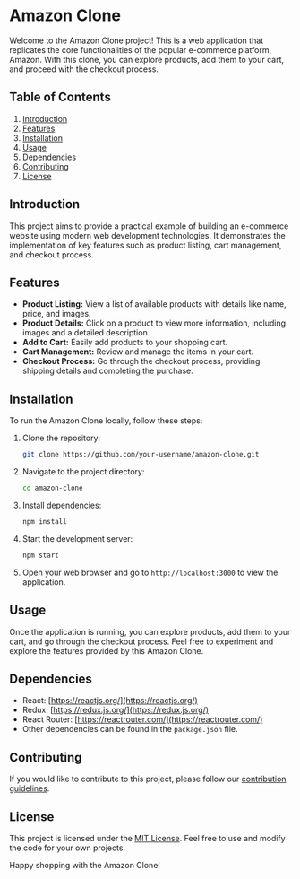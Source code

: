 # Amazon Clone

Welcome to the Amazon Clone project! This is a web application that replicates the core functionalities of the popular e-commerce platform, Amazon. With this clone, you can explore products, add them to your cart, and proceed with the checkout process.

## Table of Contents

1. [Introduction](#introduction)
2. [Features](#features)
3. [Installation](#installation)
4. [Usage](#usage)
5. [Dependencies](#dependencies)
6. [Contributing](#contributing)
7. [License](#license)

## Introduction

This project aims to provide a practical example of building an e-commerce website using modern web development technologies. It demonstrates the implementation of key features such as product listing, cart management, and checkout process.

## Features

- **Product Listing:** View a list of available products with details like name, price, and images.
- **Product Details:** Click on a product to view more information, including images and a detailed description.
- **Add to Cart:** Easily add products to your shopping cart.
- **Cart Management:** Review and manage the items in your cart.
- **Checkout Process:** Go through the checkout process, providing shipping details and completing the purchase.

## Installation

To run the Amazon Clone locally, follow these steps:

1. Clone the repository:

   ```bash
   git clone https://github.com/your-username/amazon-clone.git
   ```

2. Navigate to the project directory:

   ```bash
   cd amazon-clone
   ```

3. Install dependencies:

   ```bash
   npm install
   ```

4. Start the development server:

   ```bash
   npm start
   ```

5. Open your web browser and go to `http://localhost:3000` to view the application.

## Usage

Once the application is running, you can explore products, add them to your cart, and go through the checkout process. Feel free to experiment and explore the features provided by this Amazon Clone.

## Dependencies

- React: [https://reactjs.org/](https://reactjs.org/)
- Redux: [https://redux.js.org/](https://redux.js.org/)
- React Router: [https://reactrouter.com/](https://reactrouter.com/)
- Other dependencies can be found in the `package.json` file.

## Contributing

If you would like to contribute to this project, please follow our [contribution guidelines](CONTRIBUTING.md).

## License

This project is licensed under the [MIT License](LICENSE.md). Feel free to use and modify the code for your own projects.

Happy shopping with the Amazon Clone!
